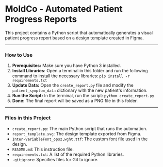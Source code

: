 # MoldCo - Automated Patient Progress Reports

This project contains a Python script that automatically generates a visual patient progress report based on a design template created in Figma.

---

### How to Use

1.  **Prerequisites:** Make sure you have Python 3 installed.
2.  **Install Libraries:** Open a terminal in this folder and run the following command to install the necessary libraries:
    `pip install -r requirements.txt`
3.  **Update Data:** Open the `create_report.py` file and modify the `patient_symptom_data` dictionary with the new patient's information.
4.  **Run the Script:** In the terminal, run the script:
    `python create_report.py`
5.  **Done:** The final report will be saved as a PNG file in this folder.

---

### Files in this Project

* `create_report.py`: The main Python script that runs the automation.
* `report_template.svg`: The design template exported from Figma.
* `Inter-VariableFont_opsz,wght.ttf`: The custom font file used in the design.
* `README.md`: This instruction file.
* `requirements.txt`: A list of the required Python libraries.
* `.gitignore`: Specifies files for Git to ignore.